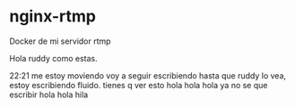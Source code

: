 # nginx-rtmp
Docker de mi servidor rtmp


Hola ruddy como estas.

22:21
me estoy moviendo voy a seguir escribiendo hasta que ruddy lo vea, estoy escribiendo fluido. tienes q ver esto hola hola hola
ya no se que escribir hola hola hila 